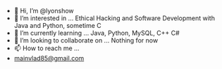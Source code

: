 - 👋 Hi, I’m @lyonshow
- 👀 I’m interested in ... Ethical Hacking and Software Development with Java and Python, sometime C
- 🌱 I’m currently learning ... Java, Python, MySQL, C++ C#
- 💞️ I’m looking to collaborate on ... Nothing for now
- 📫 How to reach me ...
- mainvlad85@gmail.com

<!---
lyonshow/lyonshow is a ✨ special ✨ repository because its `README.md` (this file) appears on your GitHub profile.
You can click the Preview link to take a look at your changes.
--->
